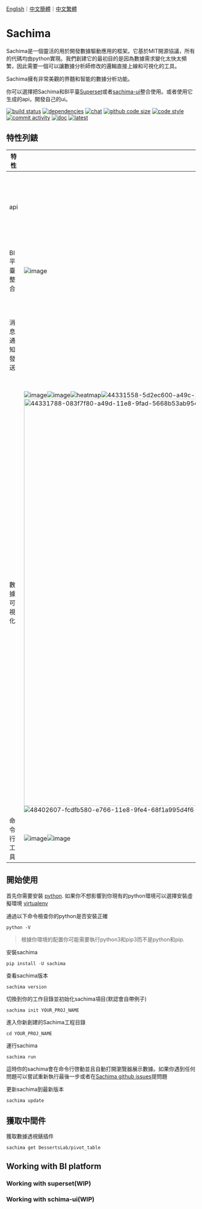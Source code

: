 [English](https://github.com/DessertsLab/Sachima/blob/master/README.md)｜[中文簡體](https://github.com/DessertsLab/Sachima/blob/master/doc/README_CN.md)｜[中文繁體](https://github.com/DessertsLab/Sachima/blob/master/doc/README_TC.md)

# Sachima
Sachima是一個靈活的用於開發數據驅動應用的框架。它基於MIT開源協議，所有的代碼均由python實現。我們創建它的最初目的是因為數據需求變化太快太頻繁，因此需要一個可以讓數據分析師修改的邏輯直接上線和可視化的工具。

Sachima擁有非常美觀的界麵和智能的數據分析功能。

你可以選擇把Sachima和BI平臺[Superset](https://github.com/apache/incubator-superset)或者[sachima-ui](https://github.com/nocmk2/sachima-ui)整合使用。或者使用它生成的api，開發自己的ui。

[![build status](https://img.shields.io/travis/DessertsLab/Sachima/master.svg?style=flat-square&logo=travis)](https://travis-ci.com/DessertsLab/Sachima)
[![dependencies](https://img.shields.io/librariesio/github/DessertsLab/Sachima?style=flat-square)](https://libraries.io/search?q=sachima)
[![chat](https://img.shields.io/gitter/room/DessertsLab/Sachima?color=purple&logo=gitter&style=flat-square)](https://gitter.im/sachima-python/community?utm_source=badge&utm_medium=badge&utm_campaign=pr-badge&utm_content=badge)
[![github code size](https://img.shields.io/github/languages/code-size/DessertsLab/Sachima?color=pink&style=flat-square)]()
[![code style](https://img.shields.io/badge/code%20style-black-000000.svg?style=flat-square)](https://github.com/ambv/black)
[![commit activity](https://img.shields.io/github/commit-activity/w/DessertsLab/Sachima?style=flat-square)](https://github.com/DessertsLab/Sachima/pulse)
[![doc](https://readthedocs.org/projects/sachima/badge/?version=latest&style=flat-square&color=ff69b4)](http://sachima.readthedocs.io/en/latest/?badge=latest)
[![latest](https://img.shields.io/pypi/v/sachima.svg?style=flat-square&logo=python)](https://pypi.python.org/pypi/sachima/)


特性列錶
------------------------------------
|特性|預覽|描述|
|----|----|----|
|api||把數據邏輯發佈成rpc和http的api|
|BI平臺整合|![image](https://user-images.githubusercontent.com/7627381/87924280-3c6cb200-cab1-11ea-9330-93cbe5340594.png)|可以在流行的BI平臺上使用|
|消息通知發送||可以把數據報告發送到email或者即時通訊工具|
|數據可視化|![image](https://user-images.githubusercontent.com/7627381/87915432-c4988a80-caa4-11ea-96c3-e2f95e1d2017.png)![image](https://user-images.githubusercontent.com/7627381/87915967-68823600-caa5-11ea-9ca5-093a5688e1b0.png)![heatmap](https://user-images.githubusercontent.com/7627381/89003496-80be4480-d332-11ea-9cf6-c53d80df1377.gif)![44331558-5d2ec600-a49c-11e8-9406-ee71ac94b52c](https://user-images.githubusercontent.com/7627381/89003512-8a47ac80-d332-11ea-9d5d-391cdf67162c.gif)<img width="1082" alt="44331788-083f7f80-a49d-11e8-9fad-5668b53ab954" src="https://user-images.githubusercontent.com/7627381/89003523-90d62400-d332-11ea-86c4-6d10882ddf92.png">![48402607-fcdfb580-e766-11e8-9fe4-68f1a995d4f6](https://user-images.githubusercontent.com/7627381/89003527-9469ab00-d332-11ea-9406-55831eadc1f1.jpg)|一鍵可視化你的數據.
|命令行工具|![image](https://user-images.githubusercontent.com/7627381/87915185-5d7ad600-caa4-11ea-9c03-4847b8a1d1a1.png)![image](https://user-images.githubusercontent.com/7627381/87915290-8c914780-caa4-11ea-8bf7-da54ad63d6b8.png)|方便的命令行工具.|

開始使用
-----------------------------------
首先你需要安裝 [python](https://www.python.org/downloads/).
如果你不想影響到你現有的python環境可以選擇安裝虛擬環境 [virtualenv](https://pypi.org/project/virtualenv/)

通過以下命令檢查你的python是否安裝正確

``` shell 
python -V
```

> 根據你環境的配置你可能需要執行python3和pip3而不是python和pip.

安裝sachima

``` python
pip install -U sachima
```

查看sachima版本

``` shell
sachima version
```

切換到你的工作目錄並初始化sachima項目(默認會自帶例子)

``` shell
sachima init YOUR_PROJ_NAME
```

進入你新創建的Sachima工程目錄
``` shell
cd YOUR_PROJ_NAME
```

運行sachima
``` shell
sachima run
```
這時你的sachima會在命令行啓動並且自動打開瀏覽器展示數據。如果你遇到任何問題可以嘗試重新執行最後一步或者在[Sachima github issues](https://github.com/DessertsLab/Sachima/issues)提問題

更新sachima到最新版本
``` shell
sachima update
```

獲取中間件
-----------------------------------

獲取數據透視錶插件

``` shell
sachima get DessertsLab/pivot_table
```

Working with BI platform
-----------------------------------

### Working with superset(WIP)

### Working with schima-ui(WIP)
